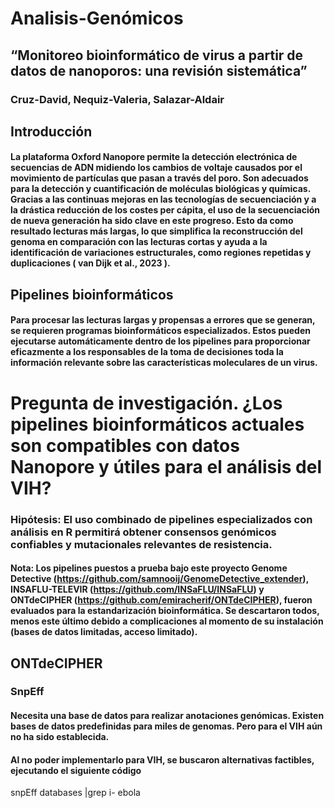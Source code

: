 # Analisis-Genómicos

## “Monitoreo bioinformático de virus a partir de datos de nanoporos: una revisión sistemática”
### Cruz-David, Nequiz-Valeria, Salazar-Aldair

## Introducción
#### La plataforma Oxford Nanopore permite la detección electrónica de secuencias de ADN midiendo los cambios de voltaje causados ​​por el movimiento de partículas que pasan a través del poro. Son adecuados para la detección y cuantificación de moléculas biológicas y químicas. Gracias a las continuas mejoras en las tecnologías de secuenciación y a la drástica reducción de los costes per cápita, el uso de la secuenciación de nueva generación ha sido clave en este progreso. Esto da como resultado lecturas más largas, lo que simplifica la reconstrucción del genoma en comparación con las lecturas cortas y ayuda a la identificación de variaciones estructurales, como regiones repetidas y duplicaciones ( van Dijk et al., 2023 ).

## Pipelines bioinformáticos
#### Para procesar las lecturas largas y propensas a errores que se generan, se requieren programas bioinformáticos especializados. Estos pueden ejecutarse automáticamente dentro de los pipelines para proporcionar eficazmente a los responsables de la toma de decisiones toda la información relevante sobre las características moleculares de un virus. 

# Pregunta de investigación. ¿Los pipelines bioinformáticos actuales son compatibles con datos Nanopore y útiles para el análisis del VIH?
### Hipótesis: El uso combinado de pipelines especializados con análisis en R permitirá obtener consensos genómicos confiables y mutacionales relevantes de resistencia.
#### Nota: Los pipelines puestos a prueba bajo este proyecto Genome Detective (https://github.com/samnooij/GenomeDetective_extender), INSAFLU-TELEVIR (https://github.com/INSaFLU/INSaFLU) y ONTdeCIPHER (https://github.com/emiracherif/ONTdeCIPHER), fueron evaluados para la estandarización bioinformática. Se descartaron todos, menos este último debido a complicaciones al momento de su instalación (bases de datos limitadas, acceso limitado).

## ONTdeCIPHER 
### SnpEff 
#### Necesita una base de datos para realizar anotaciones genómicas. Existen bases de datos predefinidas para miles de genomas. Pero para el VIH aún no ha sido establecida.
#### Al no poder implementarlo para VIH, se buscaron alternativas factibles, ejecutando el siguiente código 

snpEff databases |grep i- ebola


